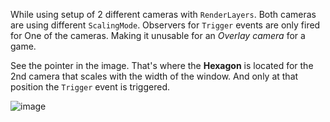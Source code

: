 While using setup of 2 different cameras with `RenderLayers`. Both cameras are using different `ScalingMode`. Observers for `Trigger` events are only fired for One of the cameras. Making it unusable for an *Overlay camera* for a game.


See the pointer in the image. That's where the **Hexagon** is located for the 2nd camera that scales with the width of the window. And only at that position the `Trigger` event is triggered.

![image](https://github.com/user-attachments/assets/12ef43b5-3ac1-4f3b-afb9-0c470bfce68f)
